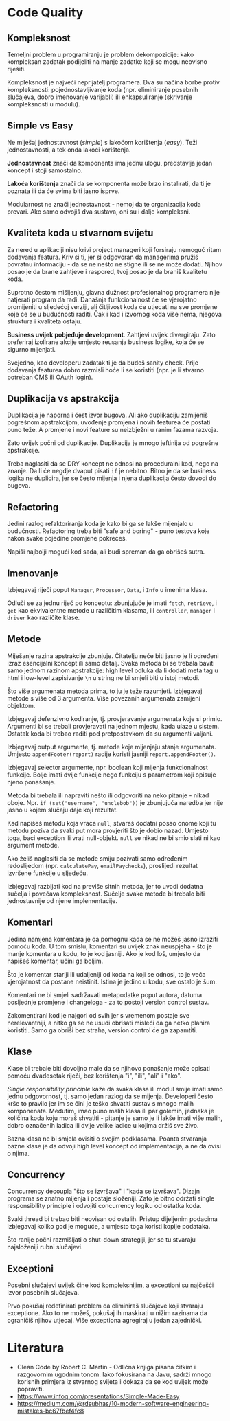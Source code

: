 # Code Quality

## Kompleksnost

Temeljni problem u programiranju je problem dekompozicije: kako kompleksan zadatak podijeliti na manje zadatke koji se mogu neovisno riješiti.

Kompleksnost je najveći neprijatelj programera. Dva su načina borbe protiv kompleksnosti: pojednostavljivanje koda (npr. eliminiranje posebnih slučajeva, dobro imenovanje varijabli) ili enkapsuliranje (skrivanje kompleksnosti u modulu).

## Simple vs Easy

Ne miješaj jednostavnost (*simple*) s lakoćom korištenja (*easy*). Teži jednostavnosti, a tek onda lakoći korištenja.

**Jednostavnost** znači da komponenta ima jednu ulogu, predstavlja jedan koncept i stoji samostalno.

**Lakoća korištenja** znači da se komponenta može brzo instalirati, da ti je poznata ili da će svima biti jasno isprve.

Modularnost ne znači jednostavnost - nemoj da te organizacija koda prevari. Ako samo odvojiš dva sustava, oni su i dalje kompleksni.

## Kvaliteta koda u stvarnom svijetu

Za nered u aplikaciji nisu krivi project manageri koji forsiraju nemoguć ritam dodavanja featura. Kriv si ti, jer si odgovoran da managerima pružiš povratnu informaciju - da se ne nešto ne stigne ili se ne može dodati. Njihov posao je da brane zahtjeve i raspored, tvoj posao je da braniš kvalitetu koda.

Suprotno čestom mišljenju, glavna dužnost profesionalnog programera nije natjerati program da radi. Današnja funkcionalnost će se vjerojatno promijeniti u sljedećoj verziji, ali čitljivost koda će utjecati na sve promjene koje će se u budućnosti raditi. Čak i kad i izvornog koda više nema, njegova struktura i kvaliteta ostaju.

**Business uvijek pobjeđuje development**. Zahtjevi uvijek divergiraju. Zato preferiraj izolirane akcije umjesto reusanja business logike, koja će se sigurno mijenjati.

Svejedno, kao developeru zadatak ti je da budeš sanity check. Prije dodavanja featurea dobro razmisli hoće li se koristiti (npr. je li stvarno potreban CMS ili OAuth login).

## Duplikacija vs apstrakcija

Duplikacija je naporna i čest izvor bugova. Ali ako duplikaciju zamijeniš pogrešnom apstrakcijom, uvođenje promjena i novih featurea će postati puno teže. A promjene i novi feature su neizbježni u ranim fazama razvoja.

Zato uvijek počni od duplikacije. Duplikacija je mnogo jeftinija od pogrešne apstrakcije.

Treba naglasiti da se DRY koncept ne odnosi na proceduralni kod, nego na znanje. Da li će negdje dvaput pisati `if` je nebitno. Bitno je da se business logika ne duplicira, jer se često mijenja i njena duplikacija često dovodi do bugova.

## Refactoring

Jedini razlog refaktoriranja koda je kako bi ga se lakše mijenjalo u budućnosti. Refactoring treba biti "safe and boring" - puno testova koje nakon svake pojedine promjene pokrećeš.

Napiši najbolji mogući kod sada, ali budi spreman da ga obrišeš sutra.

## Imenovanje

Izbjegavaj riječi poput `Manager`, `Processor`, `Data`, i `Info` u imenima klasa.

Odluči se za jednu riječ po konceptu: zbunjujuće je imati `fetch`, `retrieve`, i `get` kao ekvivalentne metode u različitim klasama, ili `controller`, `manager` i `driver` kao različite klase.

## Metode

Miješanje razina apstrakcije zbunjuje. Čitatelju neće biti jasno je li određeni izraz esencijalni koncept ili samo detalj. Svaka metoda bi se trebala baviti samo jednom razinom apstrakcije: high level odluka da li dodati meta tag u html i low-level zapisivanje `\n` u string ne bi smjeli biti u istoj metodi.

Što više argumenata metoda prima, to ju je teže razumjeti. Izbjegavaj metode s više od 3 argumenta. Više povezanih argumenata zamijeni objektom.

Izbjegavaj defenzivno kodiranje, tj. provjeravanje argumenata koje si primio. Argumenti bi se trebali provjeravati na jednom mjestu, kada ulaze u sistem. Ostatak koda bi trebao raditi pod pretpostavkom da su argumenti valjani.

Izbjegavaj output argumente, tj. metode koje mijenjaju stanje argumenata. Umjesto `appendFooter(report)` radije koristi jasniji `report.appendFooter()`.

Izbjegavaj selector argumente, npr. boolean koji mijenja funkcionalnost funkcije. Bolje imati dvije funkcije nego funkciju s parametrom koji opisuje njeno ponašanje.

Metoda bi trebala ili napraviti nešto ili odgovoriti na neko pitanje - nikad oboje. Npr. `if (set("username", "unclebob"))` je zbunjujuća naredba jer nije jasno u kojem slučaju daje koji rezultat.

Kad napišeš metodu koja vraća `null`, stvaraš dodatni posao onome koji tu metodu poziva da svaki put mora provjeriti što je dobio nazad. Umjesto toga, baci exception ili vrati null-objekt. `null` se nikad ne bi smio slati ni kao argument metode.

Ako želiš naglasiti da se metode smiju pozivati samo određenim redoslijedom (npr. `calculatePay`, `emailPaychecks`), proslijedi rezultat izvršene funkcije u sljedeću.

Izbjegavaj razbijati kod na previše sitnih metoda, jer to uvodi dodatna sučelja i povećava kompleksnost. Sučelje svake metode bi trebalo biti jednostavnije od njene implementacije.

## Komentari

Jedina namjena komentara je da pomognu kada se ne možeš jasno izraziti pomoću koda. U tom smislu, komentari su uvijek znak neuspjeha - što je manje komentara u kodu, to je kod jasniji. Ako je kod loš, umjesto da napišeš komentar, učini ga boljim.

Što je komentar stariji ili udaljeniji od koda na koji se odnosi, to je veća vjerojatnost da postane neistinit. Istina je jedino u kodu, sve ostalo je šum.

Komentari ne bi smjeli sadržavati metapodatke poput autora, datuma posljednje promjene i changeloga - za to postoji version control sustav.

Zakomentirani kod je najgori od svih jer s vremenom postaje sve nerelevantniji, a nitko ga se ne usudi obrisati misleći da ga netko planira koristiti. Samo ga obriši bez straha, version control će ga zapamtiti.

## Klase

Klase bi trebale biti dovoljno male da se njihovo ponašanje može opisati pomoću dvadesetak riječi, bez korištenja "i", "ili", "ali" i "ako".

*Single responsibility principle* kaže da svaka klasa ili modul smije imati samo jednu odgovornost, tj. samo jedan razlog da se mijenja. Developeri često krše to pravilo jer im se čini je teško shvatiti sustav s mnogo malih komponenata. Međutim, imao puno malih klasa ili par golemih, jednaka je količina koda koju moraš shvatiti - pitanje je samo je li lakše imati više malih, dobro označenih ladica ili dvije velike ladice u kojima držiš sve živo.

Bazna klasa ne bi smjela ovisiti o svojim podklasama. Poanta stvaranja bazne klase je da odvoji high level koncept od implementacija, a ne da ovisi o njima.

## Concurrency

Concurrency decoupla "što se izvršava" i "kada se izvršava". Dizajn programa se znatno mijenja i postaje složeniji. Zato je bitno održati single responsibility principle i odvojiti concurrency logiku od ostatka koda.

Svaki thread bi trebao biti neovisan od ostalih. Pristup dijeljenim podacima izbjegavaj koliko god je moguće, a umjesto toga koristi kopije podataka.

Što ranije počni razmišljati o shut-down strategiji, jer se tu stvaraju najsloženiji rubni slučajevi.

## Exceptioni

Posebni slučajevi uvijek čine kod kompleksnijim, a exceptioni su najčešći izvor posebnih slučajeva.

Prvo pokušaj redefinirati problem da eliminiraš slučajeve koji stvaraju exceptione. Ako to ne možeš, pokušaj ih maskirati u nižim razinama da ograničiš njihov utjecaj. Više exceptiona agregiraj u jedan zajednički.

# Literatura

* Clean Code by Robert C. Martin - Odlična knjiga pisana čitkim i razgovornim ugodnim tonom. Iako fokusirana na Javu, sadrži mnogo korisnih primjera iz stvarnog svijeta i dokaza da se kod uvijek može popraviti.
* https://www.infoq.com/presentations/Simple-Made-Easy
* https://medium.com/@rdsubhas/10-modern-software-engineering-mistakes-bc67fbef4fc8

